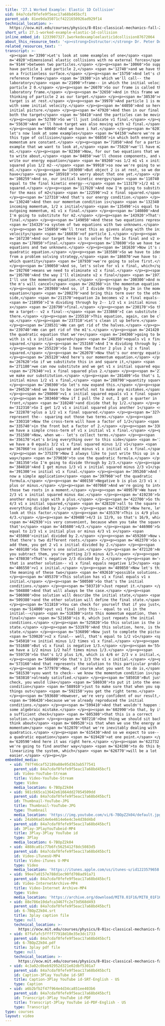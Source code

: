 ```yaml
---
title: '27.1 Worked Example: Elastic 1D Collision'
uid: 84a7cdaf0fefe9f5eac17a68bd45bcf1
parent_uid: 81ee9da35071cf4221650926ad929f14
technical_location: >-
  https://ocw.mit.edu/courses/physics/8-01sc-classical-mechanics-fall-2016/week-9-collision-theory/27.1-worked-example-elastic-1d-collision/27.1-worked-example-elastic-1d-collision
short_url: 27.1-worked-example-elastic-1d-collision
inline_embed_id: 1233907327.1workedexampleelastic1dcollision87672064
about_this_resource_text: '<p><strong>Instructor:</strong> Dr. Peter Dourmashkin</p>'
related_resources_text: ''
transcript: >-
  <p><span m='3390'>Let's look at some examples of one</span> <span
  m='4920'>dimensional elastic collisions with no external forces</span> <span
  m='9144'>between two particles.</span> </p><p><span m='10060'>So suppose I
  have particle 1 and particle 2,</span> <span m='12740'>and we have them moving
  on a frictionless surface.</span> </p><p><span m='15750'>And let's choose a
  reference frame</span> <span m='19380'>in which we'll call-- the
  laboratory</span> <span m='21090'>frame-- in which the initial velocity of
  particle 2 0.</span> </p><p><span m='26070'>So our frame is called the
  laboratory frame.</span> </p><p><span m='32650'>And in this frame we're
  thinking of particle 2 as our target.</span> </p><p><span m='38530'>And the
  target is at rest.</span> </p><p><span m='39970'>And particle 1 is moving in
  with some initial velocity.</span> </p><p><span m='44050'>And so here is our
  initial picture.</span> </p><p><span m='47920'>And then in our final state,
  both the target</span> <span m='50410'>and the particles can be moving.</span>
  </p><p><span m='52780'>So we'll just indicate v1 final.</span> </p><p><span
  m='55630'>And we'll have target was also moving with v2 final.</span>
  </p><p><span m='60640'>And we have i hat.</span> </p><p><span m='62016'>So
  let's now look at some examples</span> <span m='64150'>where we're analyzing
  this type of collision</span> <span m='66850'>in which both energy and
  momentum are constant.</span> </p><p><span m='71050'>And for a particular
  example that we want to look at,</span> <span m='75820'>we'll have m2 is twice
  m1.</span> </p><p><span m='82360'>Now, for our two equations that we're going
  to write about,</span> <span m='84850'>we'll choose components, and we'll
  write our energy equation</span> <span m='89260'>as 1/2 m1 v1 x initial
  squared plus 1/2 m2--</span> <span m='99910'>so now we're going to write 2
  m1.</span> </p><p><span m='103090'>But object 2 is at rest, so we don't
  have</span> <span m='105910'>to worry about that one yet.</span> </p><p><span
  m='108259'>And so, our initial kinetic energy</span> <span m='110740'>is just
  equal to the final kinetic energy--</span> <span m='113170'>1/2 m1 v1 x final
  squared.</span> </p><p><span m='117920'>And now I'm going to substitute in 2m1
  for the mass of m2</span> <span m='122590'>v2 x final squared.</span>
  </p><p><span m='127310'>And that's our energy condition.</span> </p><p><span
  m='130240'>And then our momentum condition is</span> <span m='132340'>that the
  incoming momentum, 1/2 x initial</span> <span m='135490'>is equal to the
  outgoing momentum, m1 v1 x final.</span> </p><p><span m='140800'>And again,
  I'm going to substitute for m2.</span> </p><p><span m='143920'>That's 2m1 v2 x
  final.</span> </p><p><span m='149050'>And these two equations represent</span>
  <span m='154329'>a system of two equations with two unknowns.</span>
  </p><p><span m='156950'>We'll treat this as givens along with the initial
  velocity</span> <span m='166030'>of particle 1.</span> </p><p><span
  m='167230'>And our target here is to solve for the 1x final and v2 x</span>
  <span m='178050'>final.</span> </p><p><span m='178690'>So we have two
  equations and two unknowns.</span> </p><p><span m='181630'>Now it's a
  quadratic equation.</span> </p><p><span m='183580'>So we have to identify--
  from a problem solving strategy,</span> <span m='186070'>we have to identify
  which quantity</span> <span m='187930'>we're going to solve first.</span>
  </p><p><span m='190050'>And so, let's solve for v1 x final, which</span> <span
  m='192760'>means we need to eliminate v2 x final.</span> </p><p><span
  m='195700'>And the way I'll eliminate v2 x final</span> <span m='197740'>is
  I'll use the momentum equation.</span> </p><p><span m='200300'>And notice that
  the m's will cancel</span> <span m='202360'>in the momentum equation.</span>
  </p><p><span m='203980'>And so, if I divide through by 2m in the momentum
  equation</span> <span m='208270'>and bring this term over to the other
  side,</span> <span m='211570'>equation 2a becomes v2 x final equals--</span>
  <span m='218950'>I'm dividing through by 2-- 1/2 v1 x initial minus 1/2 v1
  x</span> <span m='228790'>final.</span> </p><p><span m='230170'>So this gives
  me a target-- v2 x final--</span> <span m='233860'>I can substitute into
  there.</span> </p><p><span m='235510'>This equation, again, can be cleaned
  up.</span> </p><p><span m='237310'>Let's clean it up before.</span>
  </p><p><span m='238531'>We can get rid of the halves.</span> </p><p><span
  m='239740'>We can get rid of the m1's.</span> </p><p><span m='241420'>And so
  the quadratic equation that we're</span> <span m='244360'>going to be working
  with is v1 x initial squared</span> <span m='248350'>equals v1 x final
  squared.</span> </p><p><span m='253160'>And I'm dividing through by 2.</span>
  </p><p><span m='255220'>So I have the factor 2 plus 2 v2 x final
  squared.</span> </p><p><span m='262070'>Now that's our energy equation.</span>
  </p><p><span m='265120'>And here's our momentum equation.</span> </p><p><span
  m='267620'>So if we substitute this in and square it,</span> <span
  m='271180'>we can now substitute and we get v1 x initial squared equals</span>
  <span m='276340'>v1 x final squared plus 2.</span> </p><p><span m='279200'>Now
  we make our substitution.</span> </p><p><span m='281409'>So that's 1/2 v1 x
  initial minus 1/2 v1 x final,</span> <span m='288790'>quantity squared.</span>
  </p><p><span m='290300'>So let's now expand this.</span> </p><p><span
  m='294520'>And we have to be careful not to make any mistakes.</span>
  </p><p><span m='298000'>v1 x initial squared equals v1 x final squared.</span>
  </p><p><span m='303460'>Now if I pull the 2 out, I got a quarter in
  front,</span> <span m='310240'>and divide that by 1/2.</span> </p><p><span
  m='312310'>So I get 1/2 v1 x initial squared plus another 1</span> <span
  m='322870'>plus a 1/2 v1 x final squared.</span> </p><p><span m='327460'>Those
  represent the-- squaring out those two terms.</span> </p><p><span
  m='330310'>Now the cross-term will have a factor of 1/2</span> <span
  m='335740'>in the front but a factor of 2.</span> </p><p><span m='338150'>So
  we have a simple cross-term of v1 x initial v1 x final.</span> </p><p><span
  m='351580'>Now, when we-- let's collect terms.</span> </p><p><span
  m='356170'>Let's bring everything over to this side</span> <span m='358450'>so
  we have a 0 equals 3/2 v1 x final squared minus 1/2 v1</span> <span
  m='367060'>x initial squared and minus v1 x initial v1 x final.</span>
  </p><p><span m='375370'>Now I always like to just write this up in a simple
  way</span> <span m='379030'>to use the quadratic formula.</span> </p><p><span
  m='381350'>So I'm going to divide through by 2/3.</span> </p><p><span
  m='384010'>And I get minus 1/3 v1 x initial squared minus 2/3 v1</span> <span
  m='391300'>x initial v1 x final.</span> </p><p><span m='395260'>And this is
  now a simple application</span> <span m='397960'>of the quadratic
  formula.</span> </p><p><span m='400150'>Negative b is plus 2/3 v1 x initial
  plus or minus.</span> </p><p><span m='407060'>And we're going to interpret
  those two roots in a moment.</span> </p><p><span m='409570'>We have to factor
  2/3 v1 x initial squared minus 4ac.</span> </p><p><span m='419230'>So that's
  another minus sign with a plus.</span> </p><p><span m='422700'>So that's plus
  4/3 v1 x initial squared,</span> <span m='428320'>all to the square root, and
  everything divided by 2.</span> </p><p><span m='433210'>Now here, let's just
  look at this factor.</span> </p><p><span m='435370'>This is 4/9 plus
  4/3.</span> </p><p><span m='439480'>4/3 is 12/9, so that's 16/9, which</span>
  <span m='442930'>is very convenient, because when you take the square root
  that's</span> <span m='445600'>4/3.</span> </p><p><span m='446900'>So we get
  equal to 2/3 v1 x initial plus or minus 4/3 v1 x</span> <span
  m='455060'>initial divided by 2.</span> </p><p><span m='459260'>Now we see
  that there's two different roots.</span> </p><p><span m='462370'>So when you
  add them, you get 2 v1 x initial divided by 2.</span> </p><p><span
  m='469180'>So there's one solution.</span> </p><p><span m='472120'>And when
  you subtract them, you're getting 2/3 minus 4/3.</span> </p><p><span
  m='478030'>That's negative 2/3 divided by 2.</span> </p><p><span m='481270'>So
  that is another solution-- v1 x final equals negative 1/3</span> <span
  m='486550'>v1 x initial.</span> </p><p><span m='489850'>Now let's think about
  the meaning of these two</span> <span m='492610'>possible solutions.</span>
  </p><p><span m='495370'>This solution has v1 x final equals v1 x
  initial.</span> </p><p><span m='500500'>So that's the initial
  conditions.</span> </p><p><span m='503710'>Just repeat it.</span> </p><p><span
  m='504880'>And that will always be the case.</span> </p><p><span
  m='506900'>One solution will describe the initial state,</span> <span
  m='509380'>and the other solution will define the final state.</span>
  </p><p><span m='511810'>You can check for yourself that if you just</span>
  <span m='514000'>put vx1 final into this-- equal to vx1 in the
  initial--</span> <span m='518380'>into this momentum equation, then v2 x
  final</span> <span m='521650'>is 0, which just repeats the initial
  conditions.</span> </p><p><span m='525020'>So this solution is the initial
  state.</span> </p><p><span m='531970'>And this solution, here, is the final
  state.</span> </p><p><span m='536890'>Now just to complete the picture,</span>
  <span m='539020'>v2 x final-- well, that's equal to 1/2 v1</span> <span
  m='545010'>x initial minus 1/2 times v1 x final.</span> </p><p><span
  m='551680'>But v1 x final is negative 1/3.</span> </p><p><span m='554890'>So
  we have a 1/2 minus 1/2 half times minus 1/3.</span> </p><p><span
  m='559720'>So that's 1/2 plus 1/6, which is 4/6 or 2/3 v x initial.</span>
  </p><p><span m='566800'>So that's 2/3 the v1 x initial.</span> </p><p><span
  m='573160'>And that represents the solution to this particular problem.</span>
  </p><p><span m='577970'>Now, of course what you want to do is,</span> <span
  m='581530'>you want to check-- we know the momentum condition is</span> <span
  m='583810'>already satisfied.</span> </p><p><span m='585010'>But just as a
  check, you would like</span> <span m='586930'>to put it into the energy
  condition</span> <span m='588910'>just to make sure that when you square these
  things out</span> <span m='592150'>you get the right terms.</span>
  </p><p><span m='593680'>However, we're very confident of our result,</span>
  <span m='596420'>because we've already reproduced the initial
  conditions.</span> </p><p><span m='599410'>And that wouldn't happen if we made
  some algebraic mistake.</span> </p><p><span m='602990'>So that, by itself, is
  a sufficient check</span> <span m='605380'>that this is a correct
  solution.</span> </p><p><span m='607210'>One thing we should sit back and
  think about</span> <span m='609520'>is that when we use the energy and
  momentum</span> <span m='612070'>that we're inevitably dealing with
  quadratics.</span> </p><p><span m='615430'>And so we expect to use-- to solve
  a quadratic equation</span> <span m='619420'>at one point.</span> </p><p><span
  m='620590'>And here it was right here.</span> </p><p><span m='622732'>Now
  we're going to find another way</span> <span m='624190'>to do this by
  linearizing the system, which</span> <span m='626770'>will be a lot
  easier.</span> </p><p></p>
embedded_media:
  - uid: f97f46caf52189a88e95d363ab577541
    parent_uid: 84a7cdaf0fefe9f5eac17a68bd45bcf1
    id: Video-YouTube-Stream
    title: Video-YouTube-Stream
    type: Video
    media_location: 6-7BOpZ2k04
  - uid: 981c665ca13642e61664dd27054509dd
    parent_uid: 84a7cdaf0fefe9f5eac17a68bd45bcf1
    id: Thumbnail-YouTube-JPG
    title: Thumbnail-YouTube-JPG
    type: Thumbnail
    media_location: 'https://img.youtube.com/vi/6-7BOpZ2k04/default.jpg'
  - uid: 24ab06ad14e6e4614e6e4c3e4d38d4bd
    parent_uid: 84a7cdaf0fefe9f5eac17a68bd45bcf1
    id: 3Play-3PlayYouTubeid-MP4
    title: 3Play-3Play YouTube id
    type: 3Play
    media_location: 6-7BOpZ2k04
  - uid: 4888ca01c77b6fc5625412f8dc5083d5
    parent_uid: 84a7cdaf0fefe9f5eac17a68bd45bcf1
    id: Video-iTunesU-MP4
    title: Video-iTunes U-MP4
    type: Video
    media_location: 'https://itunes.apple.com/us/itunes-u/id1223579658'
  - uid: 99ee7a0157e788d1ec90fd708ad91a71
    parent_uid: 84a7cdaf0fefe9f5eac17a68bd45bcf1
    id: Video-InternetArchive-MP4
    title: Video-Internet Archive-MP4
    type: Video
    media_location: 'https://archive.org/download/MIT8.01F16/MIT8_01F16_L27v01_360p.mp4'
  - uid: 88e786e10dafca3467fc2e73d568d493
    parent_uid: 84a7cdaf0fefe9f5eac17a68bd45bcf1
    id: 6-7BOpZ2k04.srt
    title: 3play caption file
    type: null
    technical_location: >-
      https://ocw.mit.edu/courses/physics/8-01sc-classical-mechanics-fall-2016/week-9-collision-theory/27.1-worked-example-elastic-1d-collision/27.1-worked-example-elastic-1d-collision/6-7BOpZ2k04.srt
  - uid: 07fafafc5ffff77918d10e35e3dc1733
    parent_uid: 84a7cdaf0fefe9f5eac17a68bd45bcf1
    id: 6-7BOpZ2k04.pdf
    title: 3play pdf file
    type: null
    technical_location: >-
      https://ocw.mit.edu/courses/physics/8-01sc-classical-mechanics-fall-2016/week-9-collision-theory/27.1-worked-example-elastic-1d-collision/27.1-worked-example-elastic-1d-collision/6-7BOpZ2k04.pdf
  - uid: 4c3a02c0beb92952d321e02dbf5301a7
    parent_uid: 84a7cdaf0fefe9f5eac17a68bd45bcf1
    id: Caption-3Play YouTube id-SRT
    title: Caption-3Play YouTube id-SRT-English - US
    type: Caption
  - uid: a6b2bfb2f47f964e4d34ca851ee403b6
    parent_uid: 84a7cdaf0fefe9f5eac17a68bd45bcf1
    id: Transcript-3Play YouTube id-PDF
    title: Transcript-3Play YouTube id-PDF-English - US
    type: Transcript
type: courses
layout: video
---
```


